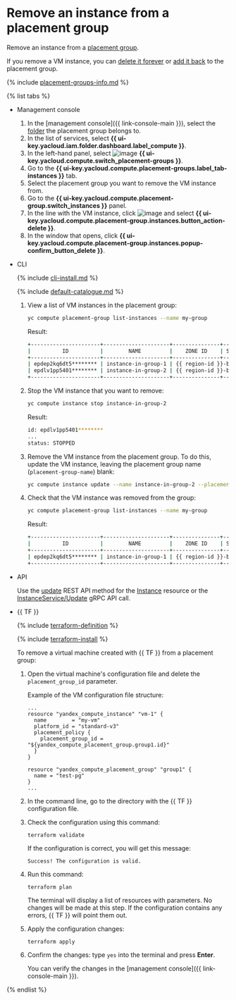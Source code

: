 # Remove an instance from a placement group

Remove an instance from a [placement group](../../concepts/placement-groups.md).

If you remove a VM instance, you can [delete it forever](../vm-control/vm-delete.md) or [add it back](add-vm.md) to the placement group.

{% include [placement-groups-info.md](../../../_includes/compute/placement-groups-info.md) %}

{% list tabs %}

- Management console

   1. In the [management console]({{ link-console-main }}), select the [folder](../../../resource-manager/concepts/resources-hierarchy.md#folder) the placement group belongs to.
   1. In the list of services, select **{{ ui-key.yacloud.iam.folder.dashboard.label_compute }}**.
   1. In the left-hand panel, select ![image](../../../_assets/compute/group-placement-pic.svg) **{{ ui-key.yacloud.compute.switch_placement-groups }}**.
   1. Go to the **{{ ui-key.yacloud.compute.placement-groups.label_tab-instances }}** tab.
   1. Select the placement group you want to remove the VM instance from.
   1. Go to the **{{ ui-key.yacloud.compute.placement-group.switch_instances }}** panel.
   1. In the line with the VM instance, click ![image](../../../_assets/options.svg) and select **{{ ui-key.yacloud.compute.placement-group.instances.button_action-delete }}**.
   1. In the window that opens, click **{{ ui-key.yacloud.compute.placement-group.instances.popup-confirm_button_delete }}**.

- CLI

   {% include [cli-install.md](../../../_includes/cli-install.md) %}

   {% include [default-catalogue.md](../../../_includes/default-catalogue.md) %}

   1. View a list of VM instances in the placement group:

      ```bash
      yc compute placement-group list-instances --name my-group
      ```

      Result:

      ```bash
      +----------------------+---------------------+---------------+---------+-------------+-------------+
      |          ID          |        NAME         |    ZONE ID    | STATUS  | EXTERNAL IP | INTERNAL IP |
      +----------------------+---------------------+---------------+---------+-------------+-------------+
      | epdep2kq6dt5******** | instance-in-group-1 | {{ region-id }}-b | RUNNING |             | 10.129.0.5  |
      | epdlv1pp5401******** | instance-in-group-2 | {{ region-id }}-b | RUNNING |             | 10.129.0.30 |
      +----------------------+---------------------+---------------+---------+-------------+-------------+
      ```

   1. Stop the VM instance that you want to remove:

      ```bash
      yc compute instance stop instance-in-group-2
      ```

      Result:

      ```bash
      id: epdlv1pp5401********
      ...
      status: STOPPED
      ```

   1. Remove the VM instance from the placement group. To do this, update the VM instance, leaving the placement group name (`placement-group-name`) blank:

      ```bash
      yc compute instance update --name instance-in-group-2 --placement-group-name=""
      ```

   1. Check that the VM instance was removed from the group:

      ```bash
      yc compute placement-group list-instances --name my-group
      ```

      Result:

      ```bash
      +----------------------+---------------------+---------------+---------+-------------+-------------+
      |          ID          |        NAME         |    ZONE ID    | STATUS  | EXTERNAL IP | INTERNAL IP |
      +----------------------+---------------------+---------------+---------+-------------+-------------+
      | epdep2kq6dt5******** | instance-in-group-1 | {{ region-id }}-b | RUNNING |             | 10.129.0.5  |
      +----------------------+---------------------+---------------+---------+-------------+-------------+
      ```

- API

   Use the [update](../../api-ref/Instance/update.md) REST API method for the [Instance](../../api-ref/Instance/index.md) resource or the [InstanceService/Update](../../api-ref/grpc/instance_service.md#Update) gRPC API call.

- {{ TF }}

   {% include [terraform-definition](../../../_tutorials/terraform-definition.md) %}

   {% include [terraform-install](../../../_includes/terraform-install.md) %}

   To remove a virtual machine created with {{ TF }} from a placement group:

   1. Open the virtual machine's configuration file and delete the `placement_group_id` parameter.

      Example of the VM configuration file structure:

      ```hcl
      ...
      resource "yandex_compute_instance" "vm-1" {
        name        = "my-vm"
        platform_id = "standard-v3"
        placement_policy {
          placement_group_id = "${yandex_compute_placement_group.group1.id}"
        }
      }

      resource "yandex_compute_placement_group" "group1" {
        name = "test-pg"
      }
      ...
      ```

   1. In the command line, go to the directory with the {{ TF }} configuration file.

   1. Check the configuration using this command:

      ```
      terraform validate
      ```

      If the configuration is correct, you will get this message:

      ```
      Success! The configuration is valid.
      ```

   1. Run this command:

      ```
      terraform plan
      ```

      The terminal will display a list of resources with parameters. No changes will be made at this step. If the configuration contains any errors, {{ TF }} will point them out.

   1. Apply the configuration changes:

      ```
      terraform apply
      ```

   1. Confirm the changes: type `yes` into the terminal and press **Enter**.

      You can verify the changes in the [management console]({{ link-console-main }}).

{% endlist %}
